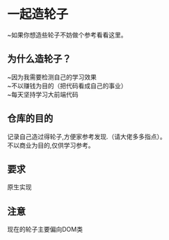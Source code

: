 # 一起造轮子
~如果你想造些轮子不妨做个参考看看这里。
<br/>
## 为什么造轮子？
~因为我需要检测自己的学习效果
<br/>
~不以赚钱为目的（把代码看成自己的事业）
<br/>
~每天坚持学习大前端代码
<br/>
## 仓库的目的
记录自己造过得轮子,方便家参考发现.（请大佬多多指点）。
<br/>
不以商业为目的,仅供学习参考。
<br/>
## 要求
原生实现
<br/>
## 注意
现在的轮子主要偏向DOM类
<br/>
